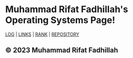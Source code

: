 # Muhammad Rifat Fadhillah's Operating Systems Page!

[LOG](TXT/mylog.txt) | [LINKS](LINKS/) | [RANK](TXT/myrank.txt) | [REPOSITORY](https://github.com/mhmmdrifat/os231/)

## © 2023 Muhammad Rifat Fadhillah
